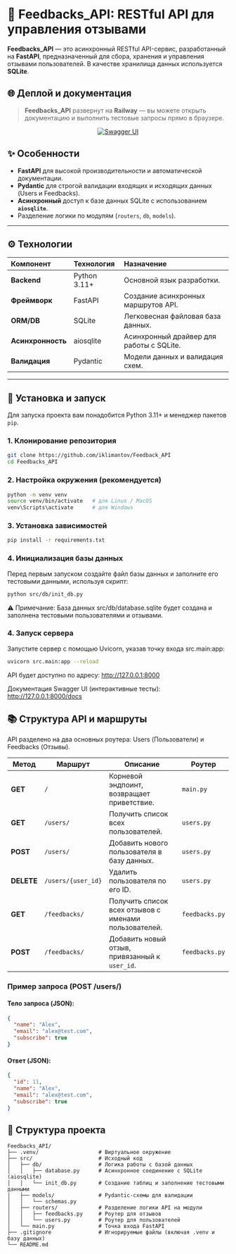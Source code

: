 # 🤖 Feedbacks\_API: RESTful API для управления отзывами

**Feedbacks\_API** — это асинхронный RESTful API-сервис, разработанный на **FastAPI**, предназначенный для сбора, хранения и управления отзывами пользователей. В качестве хранилища данных используется **SQLite**.


## 🌐 Деплой и документация


> **Feedbacks_API** развернут на **Railway** — вы можете открыть документацию и выполнить тестовые запросы прямо в браузере.

<p align="center">
  <a href="https://feedbacksapi-production.up.railway.app/docs" target="_blank">
    <img src="https://img.shields.io/badge/Try%20it%20online-%F0%9F%9A%80-blue?style=for-the-badge" alt="Swagger UI">
  </a>
</p>

## ✨ Особенности

* **FastAPI** для высокой производительности и автоматической документации.
* **Pydantic** для строгой валидации входящих и исходящих данных (Users и Feedbacks).
* **Асинхронный** доступ к базе данных SQLite с использованием **`aiosqlite`**.
* Разделение логики по модулям (`routers`, `db`, `models`).

***

## ⚙️ Технологии

| Компонент | Технология | Назначение |
| :--- | :--- | :--- |
| **Backend** | Python 3.11+ | Основной язык разработки. |
| **Фреймворк** | FastAPI | Создание асинхронных маршрутов API. |
| **ORM/DB** | SQLite | Легковесная файловая база данных. |
| **Асинхронность** | aiosqlite | Асинхронный драйвер для работы с SQLite. |
| **Валидация** | Pydantic | Модели данных и валидация схем. |

***

## 🚀 Установка и запуск

Для запуска проекта вам понадобится Python 3.11+ и менеджер пакетов `pip`.

### 1. Клонирование репозитория

```bash
git clone https://github.com/iklimantov/Feedback_API
cd Feedbacks_API
```

### 2. Настройка окружения (рекомендуется)

```bash
python -m venv venv
source venv/bin/activate   # для Linux / MacOS
venv\Scripts\activate      # для Windows
```

### 3. Установка зависимостей
```bash
pip install -r requirements.txt
```


### 4. Инициализация базы данных

Перед первым запуском создайте файл базы данных и заполните его тестовыми данными, используя скрипт:

```bash
python src/db/init_db.py
```

⚠️ Примечание: База данных src/db/database.sqlite будет создана и заполнена тестовыми пользователями и отзывами.

### 4. Запуск сервера

Запустите сервер с помощью Uvicorn, указав точку входа src.main:app:
```bash
uvicorn src.main:app --reload
```

API будет доступно по адресу: http://127.0.0.1:8000

Документация Swagger UI (интерактивные тесты): http://127.0.0.1:8000/docs

## 📚 Структура API и маршруты

API разделено на два основных роутера: Users (Пользователи) и Feedbacks (Отзывы).

| Метод    | Маршрут            | Описание                                              | Роутер         |
|----------| ----------------- | ---------------------------------------------------- | -------------- |
| **GET** | `/`               | Корневой эндпоинт, возвращает приветствие.          | `main.py`      |
| **GET** | `/users/`         | Получить список всех пользователей.                 | `users.py`     |
| **POST** | `/users/`         | Добавить нового пользователя в базу данных.         | `users.py`     |
| **DELETE** | `/users/{user_id}`| Удалить пользователя по его ID.                     | `users.py`     |
| **GET** | `/feedbacks/`     | Получить список всех отзывов с именами пользователей.| `feedbacks.py` |
| **POST** | `/feedbacks/`     | Добавить новый отзыв, привязанный к `user_id`.      | `feedbacks.py` |


### Пример запроса (POST /users/)

#### Тело запроса (JSON):

```json
{
  "name": "Alex",
  "email": "alex@test.com",
  "subscribe": true
}
```
#### Ответ (JSON):
```json
{
  "id": 11,
  "name": "Alex",
  "email": "alex@test.com",
  "subscribe": true
}
```
## 📂 Структура проекта
```
Feedbacks_API/
├── .venv/                   # Виртуальное окружение
├── src/                     # Исходный код
│   ├── db/                  # Логика работы с базой данных
│   │   ├── database.py      # Асинхронное соединение с SQLite (aiosqlite)
│   │   └── init_db.py       # Создание таблиц и заполнение тестовыми данными
│   ├── models/              # Pydantic-схемы для валидации
│   │   └── schemas.py
│   ├── routers/             # Разделение логики API на модули
│   │   ├── feedbacks.py     # Роутер для отзывов
│   │   └── users.py         # Роутер для пользователей
│   └── main.py              # Точка входа FastAPI
├── .gitignore               # Игнорируемые файлы (включая .venv и базу данных)
└── README.md
```

